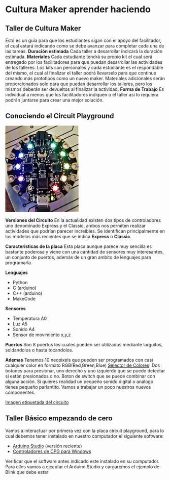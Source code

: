 # Cultura Maker aprender haciendo

## Taller de Cultura Maker

Esto es un guía para que los estudiantes sigan con el apoyo del facilitador, el cual estará indicando como se debe avanzar para completar cada una de las tareas.
**Duración estimada**
Cada taller a desarrollar indicará la duración estimada.
**Materiales**
Cada estudiante tendrá su propio kit el cual será entregado por los facilitadores para que puedan desarrollar las actividades de los talleres. Los kits son personales y cada estudiante es el respondable del mismo, el cual al finalizar el taller podrá llevarselo para que continue creando más prototipos como un nuevo maker.
Materiales adicionales serán proporcionados solo para que puedan desarrollar los talleres, pero los mismos deberán ser devueltos al finalizar la actividad.
**Forma de Trabajo**
Es individual a menos que los facilitadores indiquen o el taller así lo requiera podrán juntarse para crear una mejor solución.

## Conociendo el Circuit Playground
![Circuit Playground Conectores](https://github.com/rgonzaleztec/makerworshops/blob/master/images/cpdevS.jpg)


**Versiones del Circuito**
En la actualidad existen dos tipos de controladores uno denominado Express y el Classic, ambos nos permiten realizar actividades que podrían parecer increibles.
Se identifican principalmente en los modelos más recientes que se indica **Express** o **Classic**.

**Caracteristicas de la placa**
Esta placa aunque parece muy sencilla es bastante poderosa y viene con una cantidad de sensores muy interesantes, un conjunto de puertos, además de un gran ambito de lenguajes para programarla.

**Lenguajes**

 - Python
 - C (arduino)
 - C++ (arduino)
 - MakeCode

**Sensores**

 - Temperatura A0
 - Luz A5
 - Sonido A4
 - Sensor de movimiento x,y,z 

**Puertos**
Son 8 puertos los cuales pueden ser utilizados mediante larguitos, soldandolos o hasta tocandolos.

**Ademas**
Tenemos 10 neopixels que pueden ser programados con casi cualquier color en formato RGB(Red,Green,Blue) [Selector de Colores](https://htmlcolorcodes.com/es/selector-de-color/). Dos botones para presionar, uno derecho y uno izquierdo que se puede detectar si están presionados o no.  Boton de switch que se puede combinar con alguna acción. Si quieres realidad un pequeño sonido digital o análogo tienes pequeño parlantito.
Vamos a trabajar un poco nuestros nuevos componentes.

[Imagen etiquetada del circuito](https://github.com/rgonzaleztec/makerworshops/blob/master/images/classic-labeled.jpg)

## Taller Básico empezando de cero
Vamos a interactuar por primera vez con la placa circuit playground, para lo cual debemos tener instalado en nuestro computador el siguiente software:

 - [Arduino Studio](https://www.arduino.cc/en/Main/Software) (versión reciente)
 - [Controladores de CPG para Windows](https://github.com/adafruit/Adafruit_Windows_Drivers/releases/tag/2.4.0.0)

Verificar que el software antes indicado este instalado en su computador. Para ellos vamos a ejecutar el Arduino Studio y cargaremos el ejemplo de Blink que debe estar

<!--stackedit_data:
eyJoaXN0b3J5IjpbNzIwMjA1MzgxLC0xODEzMjIxNTA4LDExNj
g4NDk4NDcsMTY3NTkzNzAyMSwtMjAyMzM0MTM3NSwyMDcyODQz
OTMyLC0xNzY0ODQxMDc4LC0xNTk0ODYzNDUzLDE1NTk4NTM0MT
IsMTM1OTkzODMwMSw3NjUyMDQ4ODcsLTEwMzY2ODM5NDFdfQ==

-->